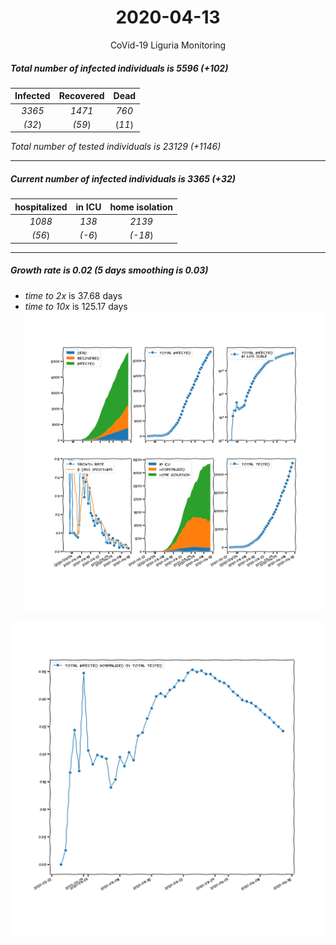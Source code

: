 <div align='center'>

# 2020-04-13
CoVid-19 Liguria Monitoring
</div>

##### Total number of infected individuals is 5596 (+102)
Infected | Recovered | Dead
:---: | :---: | :---:
*3365* | *1471* | *760*
*(32*) | *(59*) | (*11*)

*Total number of tested individuals is 23129 (+1146)*
***
##### Current number of infected individuals is 3365 (+32)
hospitalized | in ICU | home isolation
:---: | :---: | :---:
*1088* |*138* |*2139*
*(56*) |*(-6*) |*(-18*)
***
##### Growth rate is 0.02 (5 days smoothing is 0.03)
- *time to 2x* is 37.68 days
- *time to 10x* is 125.17 days
![stats][stats]

![infected_normalized][infected_normalized]

[stats]: stats_Liguria.png
[infected_normalized]: infected_normalized_Liguria.png
